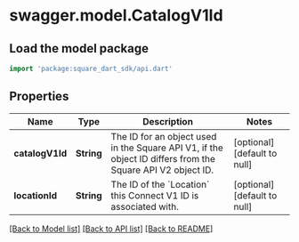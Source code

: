 # swagger.model.CatalogV1Id

## Load the model package
```dart
import 'package:square_dart_sdk/api.dart'
```

## Properties
Name | Type | Description | Notes
------------ | ------------- | ------------- | -------------
**catalogV1Id** | **String** | The ID for an object used in the Square API V1, if the object ID differs from the Square API V2 object ID. | [optional] [default to null]
**locationId** | **String** | The ID of the &#x60;Location&#x60; this Connect V1 ID is associated with. | [optional] [default to null]

[[Back to Model list]](../README.md#documentation-for-models) [[Back to API list]](../README.md#documentation-for-api-endpoints) [[Back to README]](../README.md)

